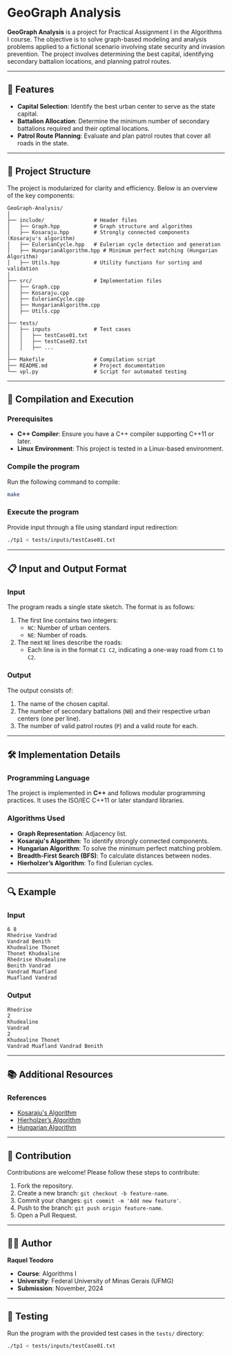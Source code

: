 # GeoGraph Analysis

**GeoGraph Analysis** is a project for Practical Assignment I in the Algorithms I course. The objective is to solve graph-based modeling and analysis problems applied to a fictional scenario involving state security and invasion prevention. The project involves determining the best capital, identifying secondary battalion locations, and planning patrol routes.

---

## 🌟 Features

- **Capital Selection**: Identify the best urban center to serve as the state capital.
- **Battalion Allocation**: Determine the minimum number of secondary battalions required and their optimal locations.
- **Patrol Route Planning**: Evaluate and plan patrol routes that cover all roads in the state.

---

## 📂 Project Structure

The project is modularized for clarity and efficiency. Below is an overview of the key components:

```
GeoGraph-Analysis/
│
├── include/                # Header files
│   ├── Graph.hpp           # Graph structure and algorithms
│   ├── Kosaraju.hpp        # Strongly connected components (Kosaraju's algorithm)
│   ├── EulerianCycle.hpp   # Eulerian cycle detection and generation
│   ├── HungarianAlgorithm.hpp # Minimum perfect matching (Hungarian Algorithm)
│   ├── Utils.hpp           # Utility functions for sorting and validation
│
├── src/                    # Implementation files
│   ├── Graph.cpp
│   ├── Kosaraju.cpp
│   ├── EulerianCycle.cpp
│   ├── HungarianAlgorithm.cpp
│   ├── Utils.cpp
│
├── tests/
│   ├── inputs              # Test cases
│   │   ├── testCase01.txt
│   │   ├── testCase02.txt
│   │   ├── ...
│
├── Makefile                # Compilation script
├── README.md               # Project documentation
└── vpl.py                  # Script for automated testing
```

---

## 🚀 Compilation and Execution

### Prerequisites

- **C++ Compiler**: Ensure you have a C++ compiler supporting C++11 or later.
- **Linux Environment**: This project is tested in a Linux-based environment.

### Compile the program

Run the following command to compile:

```bash
make
```

### Execute the program

Provide input through a file using standard input redirection:

```bash
./tp1 < tests/inputs/testCase01.txt
```

---

## 📋 Input and Output Format

### Input
The program reads a single state sketch. The format is as follows:

1. The first line contains two integers:
   - `NC`: Number of urban centers.
   - `NE`: Number of roads.
2. The next `NE` lines describe the roads:
   - Each line is in the format `C1 C2`, indicating a one-way road from `C1` to `C2`.

### Output
The output consists of:

1. The name of the chosen capital.
2. The number of secondary battalions (`NB`) and their respective urban centers (one per line).
3. The number of valid patrol routes (`P`) and a valid route for each.

---

## 🛠️ Implementation Details

### Programming Language

The project is implemented in **C++** and follows modular programming practices. It uses the ISO/IEC C++11 or later standard libraries.

### Algorithms Used

- **Graph Representation**: Adjacency list.
- **Kosaraju's Algorithm**: To identify strongly connected components.
- **Hungarian Algorithm**: To solve the minimum perfect matching problem.
- **Breadth-First Search (BFS)**: To calculate distances between nodes.
- **Hierholzer’s Algorithm**: To find Eulerian cycles.

---

## 🔍 Example

### Input
```plaintext
6 8
Rhedrise Vandrad
Vandrad Benith
Khudealine Thonet
Thonet Khudealine
Rhedrise Khudealine
Benith Vandrad
Vandrad Muafland
Muafland Vandrad
```

### Output
```plaintext
Rhedrise
2
Khudealine
Vandrad
2
Khudealine Thonet
Vandrad Muafland Vandrad Benith
```

---

## 📚 Additional Resources

### References
- [Kosaraju's Algorithm](https://en.wikipedia.org/wiki/Kosaraju%27s_algorithm)
- [Hierholzer’s Algorithm](https://en.wikipedia.org/wiki/Eulerian_path#Hierholzer's_algorithm)
- [Hungarian Algorithm](https://en.wikipedia.org/wiki/Hungarian_algorithm)

---

## 🤝 Contribution

Contributions are welcome! Please follow these steps to contribute:

1. Fork the repository.
2. Create a new branch: `git checkout -b feature-name`.
3. Commit your changes: `git commit -m 'Add new feature'`.
4. Push to the branch: `git push origin feature-name`.
5. Open a Pull Request.

---

## 👩‍💻 Author

**Raquel Teodoro**  
- **Course**: Algorithms I  
- **University**: Federal University of Minas Gerais (UFMG)  
- **Submission**: November, 2024  

---

## 🧪 Testing

Run the program with the provided test cases in the `tests/` directory:

```bash
./tp1 < tests/inputs/testCase01.txt
```

